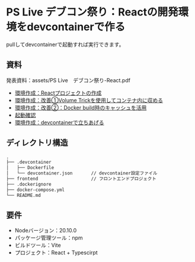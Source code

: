 # PS Live デブコン祭り：Reactの開発環境をdevcontainerで作る

pullしてdevcontainerで起動すれば実行できます。

## 資料

発表資料：assets/PS Live　デブコン祭り-React.pdf

- [環境作成：Reactプロジェクトの作成](https://gist.github.com/Ryunosuke-Tanaka-sti/b5dcab4d96455e9021f05b156ff37d0b)
- [環境作成：改善①Volume Trickを使用してコンテナ内に収める](https://gist.github.com/Ryunosuke-Tanaka-sti/ba79b6114fa72a2660ba9d104307e615)
- [環境作成：改善②：Docker build時のキャッシュを活用](https://gist.github.com/Ryunosuke-Tanaka-sti/b2bda3311f15851ad969de1e30a5680c)
- [起動確認](https://gist.github.com/Ryunosuke-Tanaka-sti/ce76a7bfbc82485dbeb7d4de2261d6ef)
- [環境作成：devcontainerで立ちあげる](https://gist.github.com/Ryunosuke-Tanaka-sti/fee59072fe5c9e3a1483315d02651e96)

## ディレクトリ構造

```txt
.
├── .devcontainer
│   ├── Dockerfile              
│   └── devcontainer.json       // devcontainer設定ファイル
├── frontend                    // フロントエンドプロジェクト
├── .dockerignore
├── docker-compose.yml
└── README.md
```

## 要件

- Nodeバージョン：20.10.0
- パッケージ管理ツール：npm
- ビルドツール：Vite
- プロジェクト：React + Typescirpt
